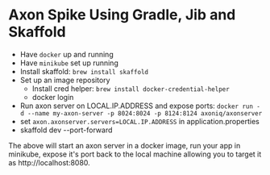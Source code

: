 # Axon Spike Using Gradle, Jib and Skaffold

 - Have `docker` up and running
 - Have `minikube` set up running
 - Install skaffold: `brew install skaffold`
 - Set up an image repository
   - Install cred helper: `brew install docker-credential-helper`
   - docker login
 - Run axon server on LOCAL.IP.ADDRESS and expose ports: `docker run -d --name my-axon-server -p 8024:8024 -p 8124:8124 axoniq/axonserver`
 - set `axon.axonserver.servers=LOCAL.IP.ADDRESS` in application.properties
 - skaffold dev --port-forward
 
The above will start an axon server in a docker image, run your app in minikube, expose it's port back to the local machine
allowing you to target it as http://localhost:8080.
 
